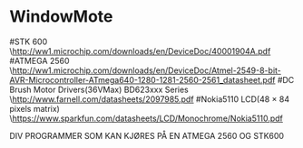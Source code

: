 # WindowMote

#STK 600                                            \\http://ww1.microchip.com/downloads/en/DeviceDoc/40001904A.pdf
#ATMEGA 2560                                        \\http://ww1.microchip.com/downloads/en/DeviceDoc/Atmel-2549-8-bit-AVR-Microcontroller-ATmega640-1280-1281-2560-2561_datasheet.pdf
#DC Brush Motor Drivers(36VMax) BD623xxx Series     \\http://www.farnell.com/datasheets/2097985.pdf
#Nokia5110 LCD(48 × 84 pixels matrix)               \\https://www.sparkfun.com/datasheets/LCD/Monochrome/Nokia5110.pdf

DIV PROGRAMMER SOM KAN KJØRES PÅ EN ATMEGA 2560 OG STK600
